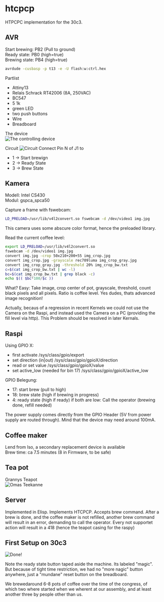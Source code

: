 htcpcp
======
HTPCPC implementation for the 30c3.

AVR
---
Start brewing: PB2 (Pull to ground)  
Ready state: PB0 (high=true)  
Brewing state: PB4 (high=true)  

```bash
avrdude -cusbasp -p t13 -e -U flash:w:ctrl.hex
```

Partlist
- Attiny13
- Relais Schrack RT42006 (8A, 250VAC)
- BC547
- 5 1k
- green LED
- two push buttons
- Wire
- Breadboard

The device  
![The controlling device](http://files.q3t.de/a/get/76164c7904d245fc1fd803b028145b37)

Circuit
![Circuit](https://raw.github.com/0mark/htcpcp/master/circuit.jpg)
Connect Pin N of J1 to
- 1 -> Start brewign
- 2 -> Ready State
- 3 -> Brew State

Kamera
------
Modell: Intel CS430  
Modul: gspca_spca50

Capture a frame with fswebcam:  
```bash
LD_PRELOAD=/usr/lib/v4l2convert.so fswebcam -d /dev/video1 img.jpg
```
This camera uses some abscure color format, hence the preloaded library.
  
Read the current coffee level:  
```bash
export LD_PRELOAD=/usr/lib/v4l2convert.so
fswebcam -d /dev/video1 img.jpg
convert img.jpg -crop 50x210+200+55 img_crop.jpg
convert img_crop.jpg -grayscale rec709luma img_crop_gray.jpg
convert img_crop_gray.jpg -threshold 20% img_crop_bw.txt
c=$(cat img_crop_bw.txt | wc -l)
bc=$(cat img_crop_bw.txt | grep black -c)
echo $(( $bc*100/$c ))
```
What? Easy: Take image, crop center of pot, grayscale, threshold, count black pixels and all pixels. Ratio is coffee level. Yes dudes, thats advanced image recognition!

Actually, becaus of a regression in recent Kernels we could not use the Camera on the Raspi, and instead used the Camera on a PC (providing the fill level via http). This  Problem should be resolved in later Kernals.

Raspi
-----
Using GPIO X:
 - first activate 
   /sys/class/gpio/export
 - set direction (in|out)
   /sys/class/gpio/gpioX/direction
 - read or set value
   /sys/class/gpio/gpioX/value
 - set active_low (needed for bin 17)
   /sys/class/gpio/gpioX/active_low

GPIO Belegung:  
- 17: start brew (pull to high)
- 18: brew state (high if brewing in progress)
- 4: ready state (high if ready)
if both are low: Call the operator (brewing done, refill needed)

The power supply comes directly from the GPIO Header (5V from power supply are routed through). Mind that the device may need around 100mA.

Coffee maker
----------
Lend from Iso, a secondary replacement device is available  
Brew time: ca 7.5 minutes (8 in Firmware, to be safe)

Tea pot
-------
Grannys Teapot  
![Omas Teekanne](http://files.q3t.de/a/get/352a530893b39f54e03b20a23bf3fc80)

Server
------
Implemented in Elisp. Implements HTCPCP. Accepts brew command. After a brew is done, and the coffee maker is not refilled, another brew command will result in an error, demanding to call the operator.
Every not supportet action will result in a 418 (hence the teapot casing for the raspy)

First Setup on 30c3
-------------------
![Done!](http://files.q3t.de/a/get/9044fb9a5b54132e47b030be9344532d)

Note the ready state button taped aside the machine. Its labeled "magic". But because of tight time restriction, we had no "more nagic" button anywhere, just a "mundane" reset button on the breadboard.

We brewedaround 6-8 pots of coffee over the time of the congress, of which two where started when we wherent at our assembly, and at least another three by people other than us.
